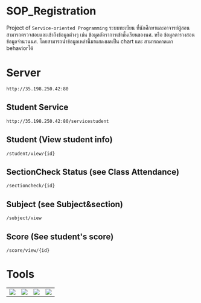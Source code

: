 # SOP_Registration
Project of `Service-oriented Programming`
    ระบบทะเบียน ที่นักศึกษาและอาจารย์ผู้สอนสามารถตรวจสอบและเข้าถึงข้อมูลต่างๆ เช่น ข้อมูลอัตราการเข้าชั้นเรียนของนศ. หรือ ข้อมูลตารางสอน ข้อมูลจำนวนนศ. โดยสามารถนำข้อมูลเหล่านี้มาแสดงผลเป็น chart และ สามารถคาดเดา behaviorได้
# Server
```
http://35.198.250.42:80
```
## Student Service
```
http://35.198.250.42:80/servicestudent
```
## Student  (View student info)
```
/student/view/{id}
```
## SectionCheck Status (see Class Attendance)
```
/sectioncheck/{id}
```
## Subject  (see Subject&section)
```
/subject/view
```

## Score (See student's score)
```
/score/view/{id}
```
# Tools
<table border="0">
<tr >
    <td colspan="3"><img src="https://upload.wikimedia.org/wikipedia/commons/thumb/4/44/Spring_Framework_Logo_2018.svg/1280px-Spring_Framework_Logo_2018.svg.png"></td>
    <td colspan="3"><img src="https://hackernoon.com/hn-images/1*_DOHv30w-0eI-Ysz5U47Yg.png"></td>
    <td colspan="3"><img src="https://getbootstrap.com/docs/4.0/assets/brand/bootstrap-social.png"></td>
    <td colspan="3"><img src="https://miro.medium.com/max/3938/0*pDPc20a9PsAPwDuS.png"></td>
</tr>
</table>

